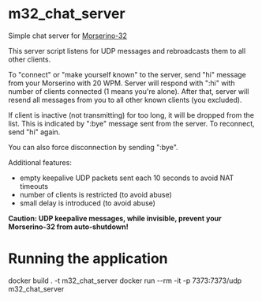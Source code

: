 # m32_chat_server

Simple chat server for [Morserino-32](https://github.com/oe1wkl/Morserino-32)

This server script listens for UDP messages and rebroadcasts them to all other clients.

To "connect" or "make yourself known" to the server, send "hi" message from your Morserino with 20 WPM. Server will respond with ":hi" with number of clients connected (1 means you're alone). After that, server will resend all messages from you to all other known clients (you excluded).

If client is inactive (not transmitting) for too long, it will be dropped from the list. This is indicated by ":bye" message sent from the server. To reconnect, send "hi" again.

You can also force disconnection by sending ":bye".

Additional features:
 * empty keepalive UDP packets sent each 10 seconds to avoid NAT timeouts
 * number of clients is restricted (to avoid abuse)
 * small delay is introduced (to avoid abuse)
 
**Caution: UDP keepalive messages, while invisible, prevent your Morserino-32 from auto-shutdown!**

# Running the application
docker build . -t m32_chat_server
docker run --rm -it -p 7373:7373/udp m32_chat_server
